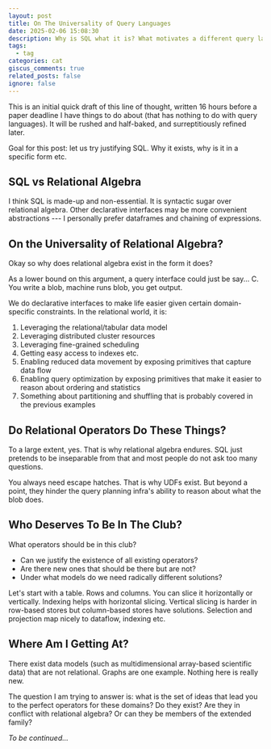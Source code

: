 ```yaml
---
layout: post
title: On The Universality of Query Languages
date: 2025-02-06 15:08:30
description: Why is SQL what it is? What motivates a different query language?
tags:
  - tag
categories: cat
giscus_comments: true
related_posts: false
ignore: false
---
```

This is an initial quick draft of this line of thought, written 16 hours before a paper deadline I have things to do about (that has nothing to do with query languages). It will be rushed and half-baked, and surreptitiously refined later.

Goal for this post: let us try justifying SQL. Why it exists, why is it in a specific form etc.
## SQL vs Relational Algebra
I think SQL is made-up and non-essential. It is syntactic sugar over relational algebra. Other declarative interfaces may be more convenient abstractions --- I personally prefer dataframes and chaining of expressions.
## On the Universality of Relational Algebra?
Okay so why does relational algebra exist in the form it does?

As a lower bound on this argument, a query interface could just be say... C. You write a blob, machine runs blob, you get output.

We do declarative interfaces to make life easier given certain domain-specific constraints. In the relational world, it is:

1. Leveraging the relational/tabular data model 
2. Leveraging distributed cluster resources
3. Leveraging fine-grained scheduling
4. Getting easy access to indexes etc.
5. Enabling reduced data movement by exposing primitives that capture data flow
6. Enabling query optimization by exposing primitives that make it easier to reason about ordering and statistics
7. Something about partitioning and shuffling that is probably covered in the previous examples
## Do Relational Operators Do These Things?
To a large extent, yes. That is why relational algebra endures. SQL just pretends to be inseparable from that and most people do not ask too many questions.

You always need escape hatches. That is why UDFs exist. But beyond a point, they hinder the query planning infra's ability to reason about what the blob does.
## Who Deserves To Be In The Club?
What operators should be in this club?
- Can we justify the existence of all existing operators?
- Are there new ones that should be there but are not?
- Under what models do we need radically different solutions?

Let's start with a table. Rows and columns. You can slice it horizontally or vertically. Indexing helps with horizontal slicing. Vertical slicing is harder in row-based stores but column-based stores have solutions. Selection and projection map nicely to dataflow, indexing etc.
## Where Am I Getting At?
There exist data models (such as multidimensional array-based scientific data) that are not relational. Graphs are one example. Nothing here is really new.

The question I am trying to answer is: what is the set of ideas that lead you to the perfect operators for these domains? Do they exist? Are they in conflict with relational algebra?  Or can they be members of the extended family?

_To be continued..._
